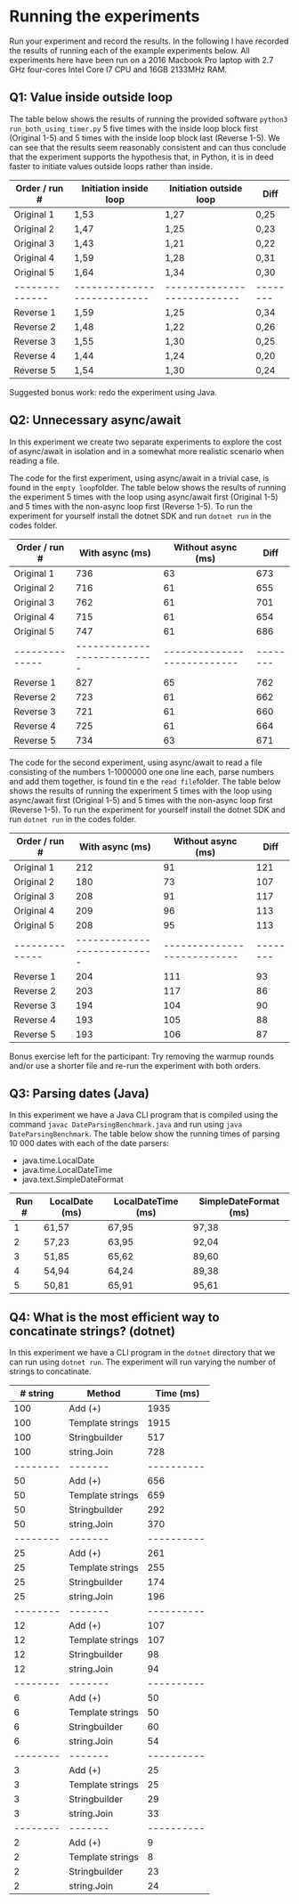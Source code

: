 # Running the experiments

Run your experiment and record the results. In the following I have recorded the results of running each of the example experiments below. All experiments here have been run on a 2016 Macbook Pro laptop with 2.7 GHz four-cores Intel Core I7 CPU and 16GB 2133MHz RAM.


## Q1: Value inside outside loop

The table below shows the results of running the provided software ```python3 run_both_using_timer.py``` 5 five times with the inside loop block first (Original 1-5) and 5 times with the inside loop block last (Reverse 1-5). We can see that the results seem reasonably consistent and can thus conclude that the experiment supports the hypothesis that, in Python, it is in deed faster to initiate
values outside loops rather than inside.

|Order / run # |Initiation inside loop     | Initiation outside loop | Diff|
|--------------|---------------------------|---------------------------|--------|
|Original 1    | 1,53                      | 1,27                      |   0,25 |
|Original 2    | 1,47                      | 1,25                      |   0,23 |
|Original 3    | 1,43                      | 1,21                      |   0,22 |
|Original 4    | 1,59                      | 1,28                      |   0,31 |
|Original 5    | 1,64                      | 1,34                      |   0,30 |
|--------------|---------------------------|---------------------------|--------|
|Reverse 1     | 1,59                      | 1,25                      |   0,34 |
|Reverse 2     | 1,48                      | 1,22                      |   0,26 |
|Reverse 3     | 1,55                      | 1,30                      |   0,25 |
|Reverse 4     | 1,44                      | 1,24                      |   0,20 |
|Reverse 5     | 1,54                      | 1,30                      |   0,24 |

Suggested bonus work: redo the experiment using Java.


## Q2: Unnecessary async/await

In this experiment we create two separate experiments to explore the cost of async/await in isolation and in a somewhat
more realistic scenario when reading a file.

The code for the first experiment, using async/await in a trivial case, is found in the ```empty loop```folder. The table below shows the results of running the experiment 5 times with the loop using async/await first (Original 1-5) and 5 times with the non-async loop first (Reverse 1-5). To run the experiment for yourself install the dotnet SDK and run ```dotnet run``` in the codes folder.

|Order / run # |With async (ms)     | Without async (ms) | Diff|
|--------------|---------------------------|---------------------------|--------|
|Original 1|736|63|673|
|Original 2|716|61|655|
|Original 3|762|61|701|
|Original 4|715|61|654|
|Original 5|747|61|686|
|--------------|---------------------------|---------------------------|--------|
|Reverse 1|827|65|762|
|Reverse 2|723|61|662|
|Reverse 3|721|61|660|
|Reverse 4|725|61|664|
|Reverse 5|734|63|671|


The code for the second experiment, using async/await to read a file consisting of the numbers 1-1000000 one one line each, parse numbers and add them together, is found tin e the ```read file```folder.  The table below shows the results of running the experiment 5 times with the loop using async/await first (Original 1-5) and 5 times with the non-async loop first (Reverse 1-5). To run the experiment for yourself install the dotnet SDK and run ```dotnet run``` in the codes folder.


|Order / run # |With async (ms)     | Without async (ms) | Diff|
|--------------|---------------------------|---------------------------|--------|
|Original 1|212|91|121|
|Original 2|180|73|107|
|Original 3|208|91|117|
|Original 4|209|96|113|
|Original 5|208|95|113|
|--------------|---------------------------|---------------------------|--------|
|Reverse 1|204|111|93|
|Reverse 2|203|117|86|
|Reverse 3|194|104|90|
|Reverse 4|193|105|88|
|Reverse 5|193|106|87|

Bonus exercise left for the participant: Try removing the warmup rounds and/or use a shorter file and re-run the experiment with both orders.

## Q3: Parsing dates (Java)

In this experiment we have a Java CLI program that is compiled using the command ```javac DateParsingBenchmark.java``` and run using ```java DateParsingBenchmark```. The table below show the running times of parsing 10 000 dates with each of the date parsers:
* java.time.LocalDate
* java.time.LocalDateTime
* java.text.SimpleDateFormat

|Run #|LocalDate (ms)|LocalDateTime (ms)|SimpleDateFormat (ms)|
|-----|--------------|------------------|---------------------|
|1|61,57|67,95|97,38|
|2|57,23|63,95|92,04|
|3|51,85|65,62|89,60|
|4|54,94|64,24|89,38|
|5|50,81|65,91|95,61|

## Q4: What is the most efficient way to concatinate strings? (dotnet)
In this experiment we have a CLI program in the `dotnet` directory that we can run using `dotnet run`. The experiment will run varying the number of strings to concatinate.

|# string| Method| Time (ms)|
|--------|-------|----------|
|100|Add (+)|1935|
|100|Template strings|1915|
|100|Stringbuilder|517|
|100|string.Join|728|
|--------|-------|----------|
|50|Add (+)|656|
|50|Template strings|659|
|50|Stringbuilder|292|
|50|string.Join|370|
|--------|-------|----------|
|25|Add (+)|261|
|25|Template strings|255|
|25|Stringbuilder|174|
|25|string.Join|196|
|--------|-------|----------|
|12|Add (+)|107|
|12|Template strings|107|
|12|Stringbuilder|98|
|12|string.Join|94|
|--------|-------|----------|
|6|Add (+)|50|
|6|Template strings|50|
|6|Stringbuilder|60|
|6|string.Join|54|
|--------|-------|----------|
|3|Add (+)|25|
|3|Template strings|25|
|3|Stringbuilder|29|
|3|string.Join|33|
|--------|-------|----------|
|2|Add (+)|9|
|2|Template strings|8|
|2|Stringbuilder|23|
|2|string.Join|24|
